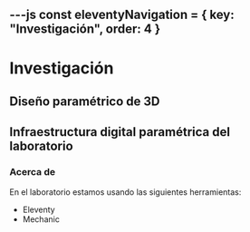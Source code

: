 ---js
const eleventyNavigation = {
 key: "Investigación",
 order: 4
}
---

# Investigación

## Diseño paramétrico de 3D

## Infraestructura digital paramétrica del laboratorio

### Acerca de

En el laboratorio estamos usando las siguientes herramientas:

* Eleventy
* Mechanic

##
